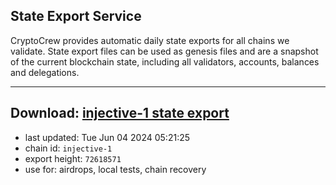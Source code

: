 ## State Export Service
CryptoCrew provides automatic daily state exports for all chains we validate. State export files can be used as genesis files and are a snapshot of the current blockchain state, including all validators, accounts, balances and delegations.

---
**Download: [injective-1 state export](https://dl-eu2.ccvalidators.com/SERVICE/injective/injective-1_export_72618571.json)**
---

- last updated: Tue Jun 04 2024 05:21:25
- chain id: `injective-1`
- export height: `72618571`
- use for: airdrops, local tests, chain recovery
